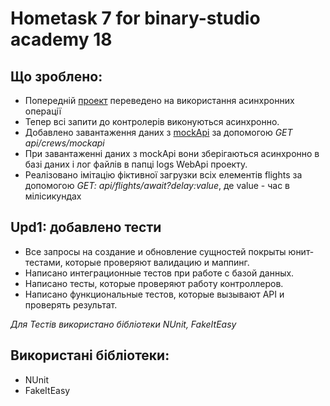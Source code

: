 # Hometask 7 for binary-studio academy 18 

## Що зроблено:
* Попередній [проект](https://github.com/VoBilyk/Lesson6_AirportTest) переведено на використання асинхронних операції
* Тепер всі запити до контролерів виконуються асинхронно.
* Добавлено завантаження даних з [mockApi](http://5b128555d50a5c0014ef1204.mockapi.io/crew) за допомогою _GET api/crews/mockapi_
* При завантаженні даних з mockApi вони зберігаються асинхронно в базі даних і лог файлів в папці logs WebApi проекту.
* Реалізовано імітацію фіктивної загрузки всіх елементів flights за допомогою _GET: api/flights/await?delay:value_, де value - час в мілісикундах 


## Upd1: добавлено тести
  * Все запросы на создание и обновление сущностей покрыты юнит-тестами, которые проверяют валидацию и маппинг.
  * Написано интеграционные тестов при работе с базой данных.
  * Написано тесты, которые проверяют работу контроллеров.
  * Написано функциональные тестов, которые вызывают API и проверять результат.

*Для Тестів використано бібліотеки NUnit, FakeItEasy*
## Використані бібліотеки:
* NUnit
* FakeItEasy

